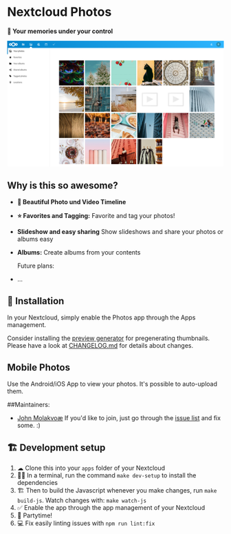 # Nextcloud Photos
**📸 Your memories under your control**

![](screenshots/screenshot1.png)

## Why is this so awesome?
- **📸 Beautiful Photo und Video Timeline**
- **⭐ Favorites and Tagging:** Favorite and tag your photos!
- **Slideshow and easy sharing** Show slideshows and share your photos or albums easy
- **Albums:** Create albums from your contents
    
    Future plans:
- ...

## 🚀 Installation  
In your Nextcloud, simply enable the Photos app through the Apps management.

Consider installing the [preview generator](https://github.com/rullzer/previewgenerator) for pregenerating thumbnails. 
Please have a look at [CHANGELOG.md](https://github.com/nextcloud/photos/blob/master/CHANGELOG.md) for details about changes.
    
## Mobile Photos
Use the Android/iOS App to view your photos. It's possible to auto-upload them.

##Maintainers:
- [John Molakvoæ](https://github.com/skjnldsv)
If you'd like to join, just go through the [issue list](https://github.com/nextcloud/photos/issues) and fix some. :)
    
## 🏗 Development setup
1.  ☁ Clone this into your `apps` folder of your Nextcloud
2.  👩‍💻 In a terminal, run the command `make dev-setup` to install the dependencies
3.  🏗 Then to build the Javascript whenever you make changes, run `make build-js`. Watch changes with: `make watch-js`
4.  ✅ Enable the app through the app management of your Nextcloud
5.  🎉 Partytime!
6.  💻 Fix easily linting issues with `npm run lint:fix`
